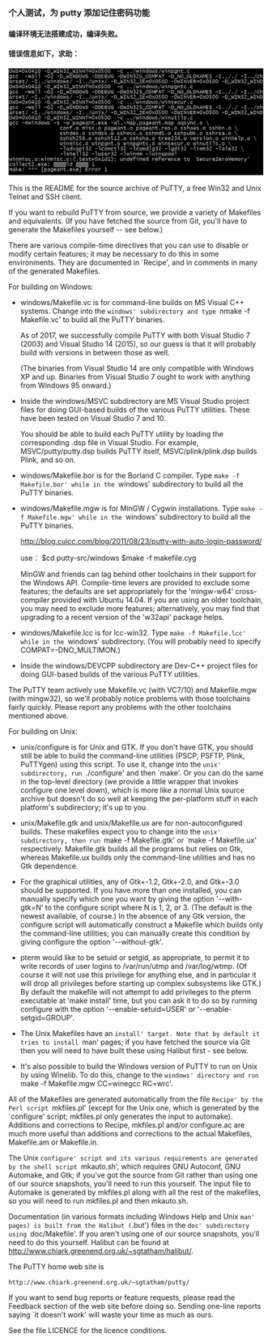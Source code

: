### 个人测试，为 putty 添加记住密码功能

#### 编译环境无法搭建成功，编译失败。
#### 错误信息如下，求助：

![](https://raw.githubusercontent.com/Dukewill/DPutty/master/Pic/MinGW-Erro1.JPG)

This is the README for the source archive of PuTTY, a free Win32
and Unix Telnet and SSH client.

If you want to rebuild PuTTY from source, we provide a variety of
Makefiles and equivalents. (If you have fetched the source from
Git, you'll have to generate the Makefiles yourself -- see
below.)

There are various compile-time directives that you can use to
disable or modify certain features; it may be necessary to do this
in some environments. They are documented in `Recipe', and in
comments in many of the generated Makefiles.

For building on Windows:

 - windows/Makefile.vc is for command-line builds on MS Visual C++
   systems. Change into the `windows' subdirectory and type `nmake
   -f Makefile.vc' to build all the PuTTY binaries.

   As of 2017, we successfully compile PuTTY with both Visual Studio
   7 (2003) and Visual Studio 14 (2015), so our guess is that it will
   probably build with versions in between those as well.

   (The binaries from Visual Studio 14 are only compatible with
   Windows XP and up. Binaries from Visual Studio 7 ought to work
   with anything from Windows 95 onward.)

 - Inside the windows/MSVC subdirectory are MS Visual Studio project
   files for doing GUI-based builds of the various PuTTY utilities.
   These have been tested on Visual Studio 7 and 10.

   You should be able to build each PuTTY utility by loading the
   corresponding .dsp file in Visual Studio. For example,
   MSVC/putty/putty.dsp builds PuTTY itself, MSVC/plink/plink.dsp
   builds Plink, and so on.

 - windows/Makefile.bor is for the Borland C compiler. Type `make -f
   Makefile.bor' while in the `windows' subdirectory to build all
   the PuTTY binaries.

 - windows/Makefile.mgw is for MinGW / Cygwin installations. Type
   `make -f Makefile.mgw' while in the `windows' subdirectory to
   build all the PuTTY binaries.

   http://blog.cuicc.com/blog/2011/08/23/putty-with-auto-login-password/

   use：    $cd putty-src/windows
            $make -f makefile.cyg

   MinGW and friends can lag behind other toolchains in their support
   for the Windows API. Compile-time levers are provided to exclude
   some features; the defaults are set appropriately for the
   'mingw-w64' cross-compiler provided with Ubuntu 14.04. If you are
   using an older toolchain, you may need to exclude more features;
   alternatively, you may find that upgrading to a recent version of
   the 'w32api' package helps.

 - windows/Makefile.lcc is for lcc-win32. Type `make -f
   Makefile.lcc' while in the `windows' subdirectory. (You will
   probably need to specify COMPAT=-DNO_MULTIMON.)

 - Inside the windows/DEVCPP subdirectory are Dev-C++ project
   files for doing GUI-based builds of the various PuTTY utilities.

The PuTTY team actively use Makefile.vc (with VC7/10) and Makefile.mgw
(with mingw32), so we'll probably notice problems with those
toolchains fairly quickly. Please report any problems with the other
toolchains mentioned above.

For building on Unix:

 - unix/configure is for Unix and GTK. If you don't have GTK, you
   should still be able to build the command-line utilities (PSCP,
   PSFTP, Plink, PuTTYgen) using this script. To use it, change into
   the `unix' subdirectory, run `./configure' and then `make'. Or you
   can do the same in the top-level directory (we provide a little
   wrapper that invokes configure one level down), which is more like
   a normal Unix source archive but doesn't do so well at keeping the
   per-platform stuff in each platform's subdirectory; it's up to you.

 - unix/Makefile.gtk and unix/Makefile.ux are for non-autoconfigured
   builds. These makefiles expect you to change into the `unix'
   subdirectory, then run `make -f Makefile.gtk' or `make -f
   Makefile.ux' respectively. Makefile.gtk builds all the programs but
   relies on Gtk, whereas Makefile.ux builds only the command-line
   utilities and has no Gtk dependence.

 - For the graphical utilities, any of Gtk+-1.2, Gtk+-2.0, and Gtk+-3.0
   should be supported. If you have more than one installed, you can
   manually specify which one you want by giving the option
   '--with-gtk=N' to the configure script where N is 1, 2, or 3.
   (The default is the newest available, of course.) In the absence
   of any Gtk version, the configure script will automatically
   construct a Makefile which builds only the command-line utilities;
   you can manually create this condition by giving configure the
   option '--without-gtk'.

 - pterm would like to be setuid or setgid, as appropriate, to permit
   it to write records of user logins to /var/run/utmp and
   /var/log/wtmp. (Of course it will not use this privilege for
   anything else, and in particular it will drop all privileges before
   starting up complex subsystems like GTK.) By default the makefile
   will not attempt to add privileges to the pterm executable at 'make
   install' time, but you can ask it to do so by running configure
   with the option '--enable-setuid=USER' or '--enable-setgid=GROUP'.

 - The Unix Makefiles have an `install' target. Note that by default
   it tries to install `man' pages; if you have fetched the source via
   Git then you will need to have built these using Halibut
   first - see below.

 - It's also possible to build the Windows version of PuTTY to run
   on Unix by using Winelib.  To do this, change to the `windows'
   directory and run `make -f Makefile.mgw CC=winegcc RC=wrc'.

All of the Makefiles are generated automatically from the file
`Recipe' by the Perl script `mkfiles.pl' (except for the Unix one,
which is generated by the `configure' script; mkfiles.pl only
generates the input to automake). Additions and corrections to Recipe,
mkfiles.pl and/or configure.ac are much more useful than additions and
corrections to the actual Makefiles, Makefile.am or Makefile.in.

The Unix `configure' script and its various requirements are generated
by the shell script `mkauto.sh', which requires GNU Autoconf, GNU
Automake, and Gtk; if you've got the source from Git rather
than using one of our source snapshots, you'll need to run this
yourself. The input file to Automake is generated by mkfiles.pl along
with all the rest of the makefiles, so you will need to run mkfiles.pl
and then mkauto.sh.

Documentation (in various formats including Windows Help and Unix
`man' pages) is built from the Halibut (`.but') files in the `doc'
subdirectory using `doc/Makefile'. If you aren't using one of our
source snapshots, you'll need to do this yourself. Halibut can be
found at <http://www.chiark.greenend.org.uk/~sgtatham/halibut/>.

The PuTTY home web site is

    http://www.chiark.greenend.org.uk/~sgtatham/putty/

If you want to send bug reports or feature requests, please read the
Feedback section of the web site before doing so. Sending one-line
reports saying `it doesn't work' will waste your time as much as
ours.

See the file LICENCE for the licence conditions.
